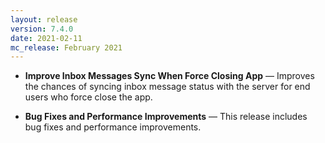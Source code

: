 ```yaml
---
layout: release
version: 7.4.0
date: 2021-02-11
mc_release: February 2021
---
```


* **Improve Inbox Messages Sync When Force Closing App** — Improves the chances of syncing inbox message status with the server for end users who force close the app.

* **Bug Fixes and Performance Improvements** — This release includes bug fixes and performance improvements.
